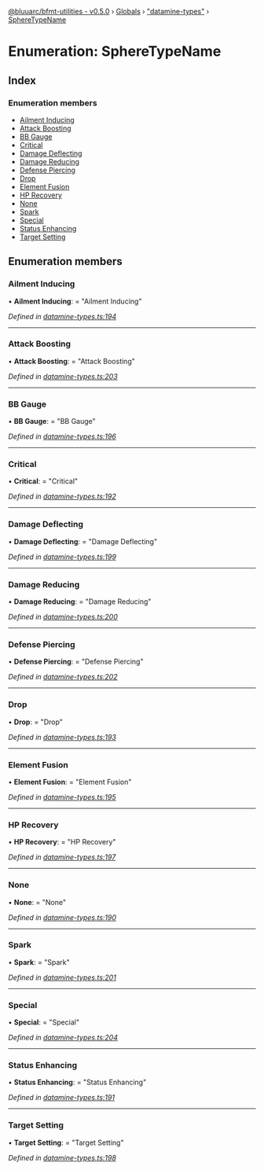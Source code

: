 [@bluuarc/bfmt-utilities - v0.5.0](../README.md) › [Globals](../globals.md) › ["datamine-types"](../modules/_datamine_types_.md) › [SphereTypeName](_datamine_types_.spheretypename.md)

# Enumeration: SphereTypeName

## Index

### Enumeration members

* [Ailment Inducing](_datamine_types_.spheretypename.md#ailment-inducing)
* [Attack Boosting](_datamine_types_.spheretypename.md#attack-boosting)
* [BB Gauge](_datamine_types_.spheretypename.md#bb-gauge)
* [Critical](_datamine_types_.spheretypename.md#critical)
* [Damage Deflecting](_datamine_types_.spheretypename.md#damage-deflecting)
* [Damage Reducing](_datamine_types_.spheretypename.md#damage-reducing)
* [Defense Piercing](_datamine_types_.spheretypename.md#defense-piercing)
* [Drop](_datamine_types_.spheretypename.md#drop)
* [Element Fusion](_datamine_types_.spheretypename.md#element-fusion)
* [HP Recovery](_datamine_types_.spheretypename.md#hp-recovery)
* [None](_datamine_types_.spheretypename.md#none)
* [Spark](_datamine_types_.spheretypename.md#spark)
* [Special](_datamine_types_.spheretypename.md#special)
* [Status Enhancing](_datamine_types_.spheretypename.md#status-enhancing)
* [Target Setting](_datamine_types_.spheretypename.md#target-setting)

## Enumeration members

###  Ailment Inducing

• **Ailment Inducing**: = "Ailment Inducing"

*Defined in [datamine-types.ts:194](https://github.com/BluuArc/bfmt-utilities/blob/master/src/datamine-types.ts#L194)*

___

###  Attack Boosting

• **Attack Boosting**: = "Attack Boosting"

*Defined in [datamine-types.ts:203](https://github.com/BluuArc/bfmt-utilities/blob/master/src/datamine-types.ts#L203)*

___

###  BB Gauge

• **BB Gauge**: = "BB Gauge"

*Defined in [datamine-types.ts:196](https://github.com/BluuArc/bfmt-utilities/blob/master/src/datamine-types.ts#L196)*

___

###  Critical

• **Critical**: = "Critical"

*Defined in [datamine-types.ts:192](https://github.com/BluuArc/bfmt-utilities/blob/master/src/datamine-types.ts#L192)*

___

###  Damage Deflecting

• **Damage Deflecting**: = "Damage Deflecting"

*Defined in [datamine-types.ts:199](https://github.com/BluuArc/bfmt-utilities/blob/master/src/datamine-types.ts#L199)*

___

###  Damage Reducing

• **Damage Reducing**: = "Damage Reducing"

*Defined in [datamine-types.ts:200](https://github.com/BluuArc/bfmt-utilities/blob/master/src/datamine-types.ts#L200)*

___

###  Defense Piercing

• **Defense Piercing**: = "Defense Piercing"

*Defined in [datamine-types.ts:202](https://github.com/BluuArc/bfmt-utilities/blob/master/src/datamine-types.ts#L202)*

___

###  Drop

• **Drop**: = "Drop"

*Defined in [datamine-types.ts:193](https://github.com/BluuArc/bfmt-utilities/blob/master/src/datamine-types.ts#L193)*

___

###  Element Fusion

• **Element Fusion**: = "Element Fusion"

*Defined in [datamine-types.ts:195](https://github.com/BluuArc/bfmt-utilities/blob/master/src/datamine-types.ts#L195)*

___

###  HP Recovery

• **HP Recovery**: = "HP Recovery"

*Defined in [datamine-types.ts:197](https://github.com/BluuArc/bfmt-utilities/blob/master/src/datamine-types.ts#L197)*

___

###  None

• **None**: = "None"

*Defined in [datamine-types.ts:190](https://github.com/BluuArc/bfmt-utilities/blob/master/src/datamine-types.ts#L190)*

___

###  Spark

• **Spark**: = "Spark"

*Defined in [datamine-types.ts:201](https://github.com/BluuArc/bfmt-utilities/blob/master/src/datamine-types.ts#L201)*

___

###  Special

• **Special**: = "Special"

*Defined in [datamine-types.ts:204](https://github.com/BluuArc/bfmt-utilities/blob/master/src/datamine-types.ts#L204)*

___

###  Status Enhancing

• **Status Enhancing**: = "Status Enhancing"

*Defined in [datamine-types.ts:191](https://github.com/BluuArc/bfmt-utilities/blob/master/src/datamine-types.ts#L191)*

___

###  Target Setting

• **Target Setting**: = "Target Setting"

*Defined in [datamine-types.ts:198](https://github.com/BluuArc/bfmt-utilities/blob/master/src/datamine-types.ts#L198)*

